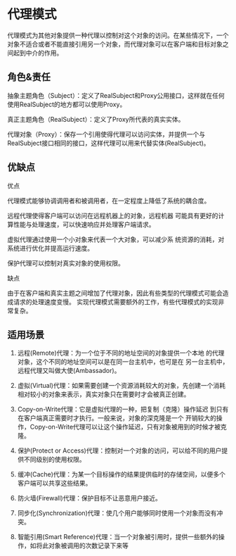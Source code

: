 # 代理模式

代理模式为其他对象提供一种代理以控制对这个对象的访问。在某些情况下，一个对象不适合或者不能直接引用另一个对象，而代理对象可以在客户端和目标对象之间起到中介的作用。

## 角色&责任

抽象主题角色（Subject）：定义了RealSubject和Proxy公用接口，这样就在任何使用RealSubject的地方都可以使用Proxy。

真正主题角色（RealSubject）：定义了Proxy所代表的真实实体。

代理对象（Proxy）：保存一个引用使得代理可以访问实体，并提供一个与RealSubject接口相同的接口，这样代理可以用来代替实体(RealSubject)。

## 优缺点

优点

代理模式能够协调调用者和被调用者，在一定程度上降低了系统的耦合度。

远程代理使得客户端可以访问在远程机器上的对象，远程机器 可能具有更好的计算性能与处理速度，可以快速响应并处理客户端请求。

虚拟代理通过使用一个小对象来代表一个大对象，可以减少系 统资源的消耗，对系统进行优化并提高运行速度。

保护代理可以控制对真实对象的使用权限。

缺点

由于在客户端和真实主题之间增加了代理对象，因此有些类型的代理模式可能会造成请求的处理速度变慢。
实现代理模式需要额外的工作，有些代理模式的实现非常复杂。

## 适用场景
1. 远程(Remote)代理：为一个位于不同的地址空间的对象提供一个本地 的代理对象，这个不同的地址空间可以是在同一台主机中，也可是在 另一台主机中，远程代理又叫做大使(Ambassador)。

2. 虚拟(Virtual)代理：如果需要创建一个资源消耗较大的对象，先创建一个消耗相对较小的对象来表示，真实对象只在需要时才会被真正创建。

3. Copy-on-Write代理：它是虚拟代理的一种，把复制（克隆）操作延迟 到只有在客户端真正需要时才执行。一般来说，对象的深克隆是一个 开销较大的操作，Copy-on-Write代理可以让这个操作延迟，只有对象被用到的时候才被克隆。

4. 保护(Protect or Access)代理：控制对一个对象的访问，可以给不同的用户提供不同级别的使用权限。

5. 缓冲(Cache)代理：为某一个目标操作的结果提供临时的存储空间，以便多个客户端可以共享这些结果。

6. 防火墙(Firewall)代理：保护目标不让恶意用户接近。

7. 同步化(Synchronization)代理：使几个用户能够同时使用一个对象而没有冲突。

8. 智能引用(Smart Reference)代理：当一个对象被引用时，提供一些额外的操作，如将此对象被调用的次数记录下来等

